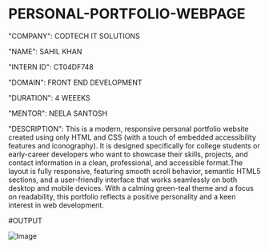 # PERSONAL-PORTFOLIO-WEBPAGE

"COMPANY": CODTECH IT SOLUTIONS

"NAME": SAHIL KHAN 

"INTERN ID": CT04DF748

"DOMAIN": FRONT END DEVELOPMENT

"DURATION": 4 WEEEKS

"MENTOR": NEELA SANTOSH

"DESCRIPTION": This is a modern, responsive personal portfolio website created using only HTML and CSS (with a touch of embedded accessibility features and iconography). It is designed                     specifically for college students or early-career developers who want to showcase their skills, projects, and contact information in a clean, professional, and accessible                    format.The layout is fully responsive, featuring smooth scroll behavior, semantic HTML5 sections, and a user-friendly interface that works seamlessly on both desktop and                     mobile devices. With a calming green-teal theme and a focus on readability, this portfolio reflects a positive personality and a keen interest in web development.

#OUTPUT

![Image](https://github.com/user-attachments/assets/4f4eb382-8f11-44b8-9c92-12aeacce3631)
